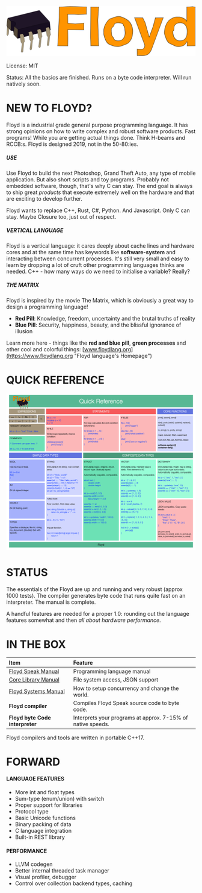![](readme_floyd_logo.png)

License: MIT

Status: All the basics are finished. Runs on a byte code interpreter. Will run natively soon.

# NEW TO FLOYD?

Floyd is a industrial grade general purpose programming language. It has strong opinions on how to write complex and robust software products. Fast programs! While you are getting actual things done. Think H-beams and RCCB:s. Floyd is designed 2019, not in the 50-80:ies.


##### USE
Use Floyd to build the next Photoshop, Grand Theft Auto, any type of mobile application. But also short scripts and toy programs. Probably not embedded software, though, that's why C can stay. The end goal is always to ship great *products* that execute extremely well on the hardware and that are exciting to develop further.

Floyd wants to replace C++, Rust, C#, Python. And Javascript. Only C can stay. Maybe Closure too, just out of respect.

##### VERTICAL LANGUAGE
Floyd is a vertical language: it cares deeply about cache lines and hardware cores and at the same time has keywords like **software-system** and interacting between concurrent processes. It's still very small and easy to learn by dropping a lot of cruft other programming languages thinks are needed. C++ - how many ways do we need to initialise a variable? Really?

##### THE MATRIX
Floyd is inspired by the movie The Matrix, which is obviously a great way to design a programming language!

- **Red Pill**: Knowledge, freedom, uncertainty and the brutal truths of reality
- **Blue Pill**: Security, happiness, beauty, and the blissful ignorance of illusion

Learn more here - things like the **red and blue pill**, **green processes** and other cool and colorful things: [www.floydlang.org](https://www.floydlang.org "Floyd language's Homepage")


# QUICK REFERENCE

![](readme_cheat_sheet.png)


# STATUS

The essentials of the Floyd are up and running and very robust (approx 1000 tests). The compiler generates byte code that runs quite fast on an interpreter. The manual is complete.

A handful features are needed for a proper 1.0: rounding out the language features somewhat and then *all about hardware performance*.


# IN THE BOX

|Item				| Feature	
|:---				|:---
| [Floyd Speak Manual](floyd_speak.md) | Programming language manual
| [Core Library Manual](floyd_speak_corelibs.md) | File system access, JSON support
| [Floyd Systems Manual](floyd_systems.md) | How to setup concurrency and change the world.
| **Floyd compiler** | Compiles Floyd Speak source code to byte code.
| **Floyd byte Code interpreter**	|Interprets your programs at approx. 7-15% of native speeds.

Floyd compilers and tools are written in portable C++17.


# FORWARD

#### LANGUAGE FEATURES
- More int and float types
- Sum-type (enum/union) with switch
- Proper support for libraries
- Protocol type
- Basic Unicode functions
- Binary packing of data
- C language integration
- Built-in REST library

#### PERFORMANCE
- LLVM codegen
- Better internal threaded task manager
- Visual profiler, debugger
- Control over collection backend types, caching

